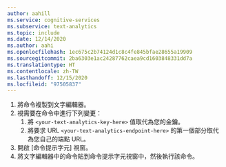 ```yaml
---
author: aahill
ms.service: cognitive-services
ms.subservice: text-analytics
ms.topic: include
ms.date: 12/14/2020
ms.author: aahi
ms.openlocfilehash: 1ec675c2b74124d1c8c4fe845bfae28655a19909
ms.sourcegitcommit: 2ba6303e1ac24287762caea9cd1603848331dd7a
ms.translationtype: HT
ms.contentlocale: zh-TW
ms.lasthandoff: 12/15/2020
ms.locfileid: "97505837"
---
```

1. 將命令複製到文字編輯器。
2. 視需要在命令中進行下列變更：
    1. 將 `<your-text-analytics-key-here>` 值取代為您的金鑰。
    2. 將要求 URL `<your-text-analytics-endpoint-here>` 的第一個部分取代為您自己的端點 URL。
3. 開啟 [命令提示字元] 視窗。
4. 將文字編輯器中的命令貼到命令提示字元視窗中，然後執行該命令。
